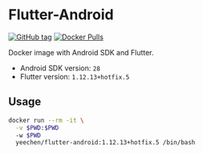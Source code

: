 # Flutter-Android
[![GitHub tag](https://img.shields.io/github/tag/xyeeeChen/flutter-android.svg)](https://github.com/xyeeeChen/flutter-android/releases)
[![Docker Pulls](https://img.shields.io/docker/pulls/yeechen/flutter-android.svg)](https://hub.docker.com/r/yeechen/flutter-android/)

Docker image with Android SDK and Flutter.

* Android SDK version: `28`
* Flutter version: `1.12.13+hotfix.5`

## Usage

```sh
docker run --rm -it \
  -v $PWD:$PWD
  -w $PWD
  yeechen/flutter-android:1.12.13+hotfix.5 /bin/bash
```
